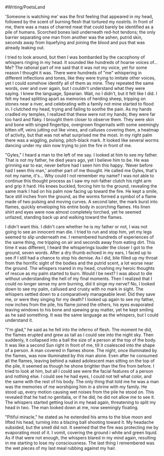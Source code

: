 #Writing/PoetsLand 

'Someone is watching me' was the first feeling that appeared in my head, followed by the scent of burning flesh that tortured my nostrils. In front of me, there was a mass of charred meat that could barely be identified as a pile of humans. Scorched bones laid underneath red-hot tendons; the only barrier separating one man from another was the ashen, putrid skin, seconds away from liquefying and joining the blood and pus that was already leaking out.

I tried to look around, but then I was bombarded by the cacophony of whispers ringing in my head. It sounded like hundreds of hoarse voices of… Me? The rational part of me said that it was not my voice, yet for some reason I thought it was. There were hundreds of "me" whispering in different inflections and tones, like they were trying to imitate other voices, yet I could somehow identify all of them as mine. They repeated the same words, over and over again, but I couldn't understand what they were saying. I knew the language, Spearian. Wait, no I didn't, but it felt like I did. I felt my head splitting apart as memories of herding sheep, tripping on stones near a river, and celebrating with a family not mine started to flood in. I clutched my head, trying and failing to soothe the pain. As my hands cradled my temples, I realized that these were not my hands; they were far too hard and flaky. I brought them closer to observe them. They were skin and bone with singed fingertips, overgrown fingernails with some seemingly bitten off, veins jutting out like vines, and calluses covering them, a heatmap of activity, but that was not what surprised me the most. In my right palm there was a wiggling, pulsing, pitch-black mark. It looked like several worms dancing under my skin now trying to join the fire in front of me. 

"Gyles," I heard a man to the left of me say. I looked at him to see my father. That is not my father, he died years ago, yet I believe him to be. He was grinning ear to ear, never before had I seen him this happy. 'Never before had I seen this man,' another part of me thought. He called me Gyles, that's not my name, it's… Why could I not remember my name? I was not able to continue this thought process as I saw my not-father clutch his right arm and grip it hard. His knees buckled, forcing him to the ground, revealing the same mark I had on his palm now facing up toward the fire. He kept a smile, face still inches from the ground, as the worms formed a symbol of a flame made of two pulsing and moving curves. A second later, the mark burst into flames, quickly enveloping his entire body in scorching flames. His linen shirt and eyes were now almost completely torched, yet he seemed unfazed, standing back up and walking toward the flames.  

I didn't want this. I didn't care whether he is my father or not, I was not going to see an innocent man die. I tried to run and stop him, yet my legs seemed to slip underneath me. I remembered hundreds of experiences of the same thing, me tripping on air and seconds away from eating dirt. This time it was different, I heard the whisperings louder the closer I got to the ground, seven words. After a dry thumb echoed in my ears, I faced up to see if I still had a chance to stop his demise. As I did, bile filled up my throat from the horrific sight of the bodies and the putrid scent, a lot worse near the ground. The whispers roared in my head, crushing my heroic thoughts of rescue as my palm started to burn. Would I be next? I was about to die without understanding the hell of my final moments. Then I realized that I could no longer sense my arm burning, did it singe my nerve? No, I looked down to see my palm, callused and crusty with no mark in sight. The whispers settled down to a comparatively manageable level. Did they save me, or were they singing for my death? I looked up again to see my father, now inches from the pile, his flame joined the others, his eyes evaporated leaving windows to his bone and spewing gray matter, yet he kept smiling as he said something. It was the same language as the whispers, but I could understand it. 

"I'm glad," he said as he fell into the inferno of flesh. The moment he did, the flames erupted and grew as tall as I could see into the night sky. Then suddenly, it collapsed into a ball the size of a person at the top of the body. It was like a second Sun right in front of me, till it coalesced into the shape of a person. A man covered in flames shone. The night, once illuminated by the flames, was now illuminated by this man alone. Even after he consumed all the flames, leaving behind a naked adolescent man sitting on the top of the pile, it seemed as though he shone brighter than the fire from before. I tried to look at him, but all I could see were the facial features of a person and nothing else. I could see he had eyes, I could not tell what color, and the same with the rest of his body. The only thing that told me he was a man was the memories of me worshiping him in a shrine with my family. He stood up, every motion causing wet noises from the pile he stood on. This revealed that he had no genitalia, or if he did, he did not allow me to see it. The whispers started getting loud in my head again, threatening to split my head in two. The man looked down at me, now seemingly floating.   

"Pitiful miracle," he stated as he extended his arms to the blue moon and lifted his head, turning into a blazing ball shooting toward it. My headache subsided, but the smell did not. It seemed that the fire was protecting me by evaporating most of it. I vomit, covering the ground i white and green liquid. As if that were not enough, the whispers blared in my mind again, resulting in me starting to lose my consciousness. The last thing I remembered was the wet pieces of my last meal rubbing against my hair.
